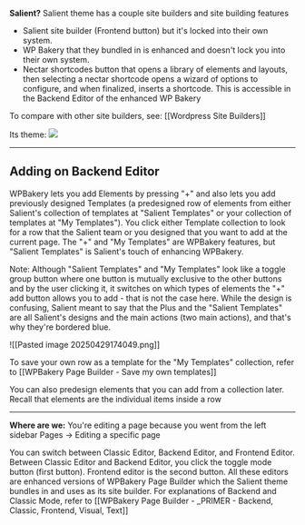 **Salient?**
Salient theme has a couple site builders and site building features
- Salient site builder (Frontend button) but it's locked into their own system. 
- WP Bakery that they bundled in is enhanced and doesn't lock you into their own system. 
- Nectar shortcodes button that opens a library of elements and layouts, then selecting a nectar shortcode opens a wizard of options to configure, and when finalized, inserts a shortcode. This is accessible in the Backend Editor of the enhanced WP Bakery

To compare with other site builders, see: [[Wordpress Site Builders]]

Its theme:
![](dmtQ5C2.png)

---

## Adding on Backend Editor

WPBakery lets you add Elements by pressing "+" and also lets you add previously designed Templates (a predesigned row of elements from either Salient's collection of templates at "Salient Templates" or your collection of templates at "My Templates"). You click either Template collection to look for a row that the Salient team or you designed that you want to add at the current page. The "+" and "My Templates" are WPBakery features, but "Salient Templates" is Salient's touch of enhancing WPBakery.

Note: Although "Salient Templates" and "My Templates" look like a toggle group button where one button is mutually exclusive to the other buttons and by the user clicking it, it switches on which types of elements the "+" add button allows you to add - that is not the case here. While the design is confusing, Salient meant to say that the Plus and the "Salient Templates" are all Salient's designs and the main actions (two main actions), and that's why they're bordered blue.

![[Pasted image 20250429174049.png]]

To save your own row as a template for the "My Templates" collection, refer to [[WPBakery Page Builder - Save my own templates]]

You can also predesign elements that you can add from a collection later. Recall that elements are the individual items inside a row

---


**Where are we:**
You're editing a page because you went from the left sidebar Pages -> Editing a specific page

You can switch between Classic Editor, Backend Editor, and Frontend Editor. Between Classic Editor and Backend Editor, you click the toggle mode button (first button). Frontend editor is the second button. All these editors are enhanced versions of WPBakery Page Builder which the Salient theme bundles in and uses as its site builder. For explanations of Backend and Classic Mode, refer to [[WPBakery Page Builder - _PRIMER - Backend, Classic, Frontend, Visual, Text]]

